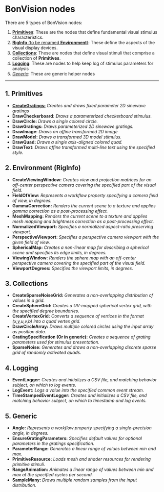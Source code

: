 # BonVision nodes

There are _5_ types of BonVision nodes: 
1. [**Primitives**](../docs//BonVision-nodes#1-primitives): These are the nodes that define fundamental visual stimulus characteristics.
2. [**RigInfo** (to be renamed **Environment**)](../docs//BonVision-nodes#2-environment): These define the aspects of the visual display devices.
3. [**Collections**](../docs//BonVision-nodes#3-collections): These are nodes that define visual stimuli that comprise a collection of **Primitives**.
4. [**Logging**](../docs//BonVision-nodes#4-logging): These are nodes to help keep log of stimulus parameters for analysis
5. [_Generic_](../docs//BonVision-nodes#5-generic): These are generic helper nodes
***

## 1. Primitives
* [**CreateGratings:**](CreateGratings) _Creates and draws fixed parameter 2D sinewave gratings_
* **DrawCheckerboard:** _Draws a parameterized checkerboard stimulus._
* **DrawCircle:** _Draws a single colored circle._
* **DrawGratings:** _Draws parameterized 2D sinewave gratings._
* **DrawImage:** _Draws an affine transformed 2D image_
* **DrawModel:** _Draws a transformed 3D model stimulus._
* **DrawQuad:** _Draws a single axis-aligned colored quad._
* **DrawText:** _Draws affine transformed multi-line text using the specified style._

## 2. Environment (RigInfo)
* **CreateViewingWindow:** _Creates view and projection matrices for an off-center perspective camera covering the specified part of the visual field._
* **FieldOfView:** _Represents a workflow property specifying a camera field of view, in degrees._
* **GammaCorrection:** _Renders the current scene to a texture and applies gamma correction as a post-processing effect._
* **MeshMapping:** _Renders the current scene to a texture and applies mesh mapping and brightness correction as a post-processing effect._
* **NormalizedViewport:** _Specifies a normalized aspect-ratio preserving viewport._
* **PerspectiveViewport:** _Specifies a perspective camera viewport with the given field of view._
* **SphericalMap:** _Creates a non-linear map for describing a spherical scene and specifies its edge limits, in degrees._
* **ViewingWindow:** _Renders the sphere map with an off-center perspective camera covering the specified part of the visual field._
* **ViewportDegrees:** _Specifies the viewport limits, in degrees._

## 3. Collections
* **CreateSparseNoiseGrid:** _Generates a non-overlapping distribution of values in a grid._
* **CreateSphereGrid:** _Creates a UV-mapped spherical vertex grid, with the specified degree boundaries._
* **CreateVertexGrid:** _Converts a sequence of vertices in the format (x,y,u,v,b) into a quad vertex grid._
* **DrawCircleArray:** _Draws multiple colored circles using the input array as position data._
* **GratingSpecification (Or in generic):** _Creates a sequence of grating parameters used for stimulus presentation._
* **SparseNoise:** _Generates and draws a non-overlapping discrete sparse grid of randomly activated quads._

## 4. Logging
* **EventLogger:** _Creates and initializes a CSV file, and matching behavior subject, on which to log events._
* **LogEvent:** _Logs a value into the specified common event stream._
* **TimeStampedEventLogger:** _Creates and initializes a CSV file, and matching behavior subject, on which to timestamp and log events._

## 5. Generic
* **Angle:** _Represents a workflow property specifying a single-precision angle, in degrees._
* **EnsureGratingParameters:** _Specifies default values for optional parameters in the gratings specification._
* **ParameterRange:** _Generates a linear range of values between min and max._
* **PrimitiveResource:** _Loads mesh and shader resources for rendering primitive stimuli._
* **RangeAnimation:** _Animates a linear range of values between min and max at the specified cycles per second._
* **SampleMany:** _Draws multiple random samples from the input distribution._
